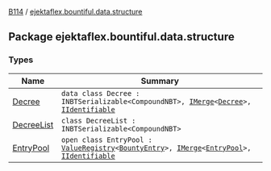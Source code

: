 [B114](../index.md) / [ejektaflex.bountiful.data.structure](./index.md)

## Package ejektaflex.bountiful.data.structure

### Types

| Name | Summary |
|---|---|
| [Decree](-decree/index.md) | `data class Decree : INBTSerializable<CompoundNBT>, `[`IMerge`](../ejektaflex.bountiful.util/-i-merge/index.md)`<`[`Decree`](-decree/index.md)`>, `[`IIdentifiable`](../ejektaflex.bountiful.util/-i-identifiable/index.md) |
| [DecreeList](-decree-list/index.md) | `class DecreeList : INBTSerializable<CompoundNBT>` |
| [EntryPool](-entry-pool/index.md) | `open class EntryPool : `[`ValueRegistry`](../ejektaflex.bountiful.util/-value-registry/index.md)`<`[`BountyEntry`](../ejektaflex.bountiful.data.bounty/-bounty-entry/index.md)`>, `[`IMerge`](../ejektaflex.bountiful.util/-i-merge/index.md)`<`[`EntryPool`](-entry-pool/index.md)`>, `[`IIdentifiable`](../ejektaflex.bountiful.util/-i-identifiable/index.md) |
